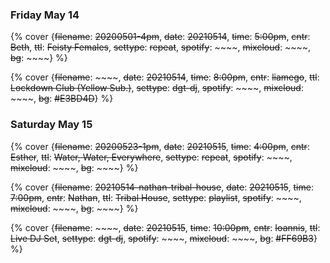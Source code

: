 ### Friday May 14

{% cover {~~filename~~: ~~20200501-4pm~~, ~~date~~: ~~20210514~~, ~~time~~: ~~5:00pm~~, ~~cntr~~: ~~Beth~~, ~~ttl~~: ~~Feisty Females~~, ~~settype~~: ~~repeat~~, ~~spotify~~: ~~~~, ~~mixcloud~~: ~~~~, ~~bg~~: ~~~~} %}

{% cover {~~filename~~: ~~~~, ~~date~~: ~~20210514~~, ~~time~~: ~~8:00pm~~, ~~cntr~~: ~~liamego~~, ~~ttl~~: ~~Lockdown Club (Yellow Sub.)~~, ~~settype~~: ~~dgt-dj~~, ~~spotify~~: ~~~~, ~~mixcloud~~: ~~~~, ~~bg~~: ~~#E3BD4D~~} %}


### Saturday May 15

{% cover {~~filename~~: ~~20200523-1pm~~, ~~date~~: ~~20210515~~, ~~time~~: ~~4:00pm~~, ~~cntr~~: ~~Esther~~, ~~ttl~~: ~~Water, Water, Everywhere~~, ~~settype~~: ~~repeat~~, ~~spotify~~: ~~~~, ~~mixcloud~~: ~~~~, ~~bg~~: ~~~~} %}

{% cover {~~filename~~: ~~20210514-nathan-tribal-house~~, ~~date~~: ~~20210515~~, ~~time~~: ~~7:00pm~~, ~~cntr~~: ~~Nathan~~, ~~ttl~~: ~~Tribal House~~, ~~settype~~: ~~playlist~~, ~~spotify~~: ~~~~, ~~mixcloud~~: ~~~~, ~~bg~~: ~~~~} %}

{% cover {~~filename~~: ~~~~, ~~date~~: ~~20210515~~, ~~time~~: ~~10:00pm~~, ~~cntr~~: ~~Ioannis~~, ~~ttl~~: ~~Live DJ Set~~, ~~settype~~: ~~dgt-dj~~, ~~spotify~~: ~~~~, ~~mixcloud~~: ~~~~, ~~bg~~: ~~#FF69B3~~} %}




<!--  ### See you at the weekend &#128513; -->



